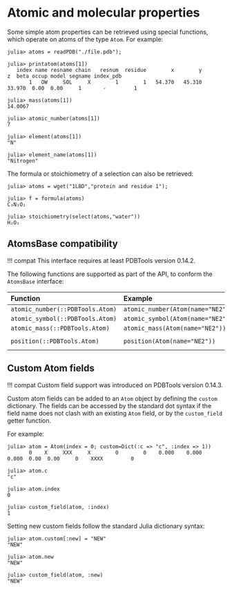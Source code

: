 # Atomic and molecular properties

Some simple atom properties can be retrieved using special functions, which
operate on atoms of the type `Atom`. For example:

```julia-repl
julia> atoms = readPDB("./file.pdb");

julia> printatom(atoms[1])
   index name resname chain   resnum  residue        x        y        z  beta occup model segname index_pdb
       1   OW     SOL     X        1        1   54.370   45.310   33.970  0.00  0.00     1       -         1

julia> mass(atoms[1])
14.0067

julia> atomic_number(atoms[1])
7

julia> element(atoms[1])
"N"

julia> element_name(atoms[1])
"Nitrogen"
```

The formula or stoichiometry of a selection can also be retrieved:

```julia-repl
julia> atoms = wget("1LBD","protein and residue 1");

julia> f = formula(atoms)
C₃N₁O₂

julia> stoichiometry(select(atoms,"water"))
H₂O₁

```

## AtomsBase compatibility

!!! compat
    This interface requires at least PDBTools version 0.14.2.

The following functions are supported as part of the API, to conform the `AtomsBase` interface:

| Function   |  Example              |  Output |
|:-----------|:----------------------|:-------:|
|`atomic_number(::PDBTools.Atom)` | `atomic_number(Atom(name="NE2"))` |  `7` |
|`atomic_symbol(::PDBTools.Atom)` |  `atomic_symbol(Atom(name="NE2"))` |  `:N` |
|`atomic_mass(::PDBTools.Atom)`   |  `atomic_mass(Atom(name="NE2"))` |  `14.0067` |
|`position(::PDBTools.Atom)`      |  `position(Atom(name="NE2"))` |  `SVector{3,Float64}(0,0,0)` |


## Custom Atom fields

!!! compat
    Custom field support was introduced on PDBTools version 0.14.3.

Custom atom fields can be added to an `Atom` object by defining the `custom` dictionary.
The fields can be accessed by the standard dot syntax if the field name does not clash 
with an existing `Atom` field, or by the `custom_field` getter function. 

For example:

```julia-repl
julia> atom = Atom(index = 0; custom=Dict(:c => "c", :index => 1))
       0    X     XXX     X        0        0    0.000    0.000    0.000  0.00  0.00     0    XXXX         0

julia> atom.c
"c"

julia> atom.index
0

julia> custom_field(atom, :index)
1
```

Setting new custom fields follow the standard Julia dictionary syntax:

```julia-repl
julia> atom.custom[:new] = "NEW"
"NEW"

julia> atom.new
"NEW"

julia> custom_field(atom, :new)
"NEW"
```


